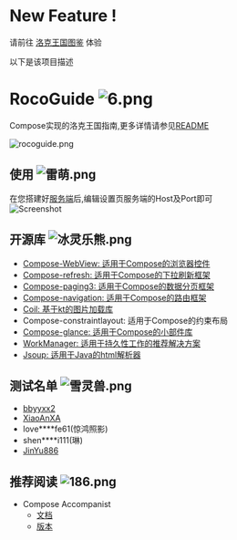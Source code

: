 # New Feature !
请前往 [洛克王国图鉴](https://github.com/roco-kindom/picture-book-open) 体验  

以下是该项目描述
# RocoGuide ![6.png](https://s2.loli.net/2022/12/17/fz1bZ24TQLc3Der.png)
Compose实现的洛克王国指南,更多详情请参见[README](https://gitee.com/lanier/roco-guide)

![rocoguide.png](https://s2.loli.net/2022/12/17/1pYKteoNiDgMhGL.png)

## 使用  ![雷萌.png](https://s2.loli.net/2022/12/17/Li3ZhEvIQuOTrVt.png)
在您搭建好[服务端](https://github.com/taxeric/RocoGuideServe)后,编辑设置页服务端的Host及Port即可  
![Screenshot](https://s2.loli.net/2023/01/26/vZjcVbw8u3fJHoA.jpg)

## 开源库  ![冰灵乐熊.png](https://s2.loli.net/2022/12/17/yipBaAM7DtgIZCV.png)
- [Compose-WebView: 适用于Compose的浏览器控件](https://google.github.io/accompanist/web/)
- [Compose-refresh: 适用于Compose的下拉刷新框架](https://developer.android.com/reference/kotlin/androidx/compose/material/pullrefresh/package-summary/)
- [Compose-paging3: 适用于Compose的数据分页框架](https://developer.android.google.cn/topic/libraries/architecture/paging/v3-overview)
- [Compose-navigation: 适用于Compose的路由框架](https://developer.android.google.cn/guide/navigation/navigation-getting-started)
- [Coil: 基于kt的图片加载库](https://github.com/coil-kt/coil/blob/main/README-zh.md)
- Compose-constraintlayout: 适用于Compose的约束布局
- [Compose-glance: 适用于Compose的小部件库](https://developer.android.com/reference/kotlin/androidx/glance/package-summary)
- [WorkManager: 适用于持久性工作的推荐解决方案](https://developer.android.com/topic/libraries/architecture/workmanager)
- [Jsoup: 适用于Java的html解析器](https://jsoup.org/)

## 测试名单  ![雪灵兽.png](https://s2.loli.net/2022/12/17/tQ3l9UcOfPMnzZ4.png)
- [bbyyxx2](https://github.com/bbyyxx2)
- [XiaoAnXA](https://github.com/XiaoAnXA)
- love****fe61(惊鸿照影)
- shen****i111(琳)
- [JinYu886](https://gitee.com/JinYucc)

## 推荐阅读  ![186.png](https://s2.loli.net/2022/12/17/3g2aUqXycIsfFLW.png)
- Compose Accompanist
  - [文档](https://google.github.io/accompanist/)
  - [版本](https://search.maven.org/search?q=g:com.google.accompanist)

